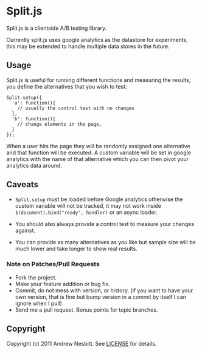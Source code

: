 # Split.js

Split.js is a clientside A/B testing library.

Currently split.js uses google analytics as the datastore for experiments, this may be extended to handle multiple data stores in the future.

## Usage

Split.js is useful for running different functions and measuring the results, you define the alternatives that you wish to test:

    Split.setup({
      'a': function(){
        // usually the control test with no changes
      },
      'b': function(){
        // change elements in the page,
      }
    });

When a user hits the page they will be randomly assigned one alternative and that function will be executed.
A custom variable will be set in google analytics with the name of that alternative which you can then pivot your analytics data around.

## Caveats

* `Split.setup` must be loaded before Google analytics otherwise the custom variable will not be tracked,
it may not work inside `$(document).bind("ready", handler)` or an async loader.

* You should also always provide a control test to measure your changes against.

* You can provide as many alternatives as you like but sample size will be much lower and take longer to show real results.

### Note on Patches/Pull Requests

 * Fork the project.
 * Make your feature addition or bug fix.
 * Commit, do not mess with version, or history.
   (if you want to have your own version, that is fine but bump version in a commit by itself I can ignore when I pull)
 * Send me a pull request. Bonus points for topic branches.

## Copyright

Copyright (c) 2011 Andrew Nesbitt. See [LICENSE](https://github.com/andrew/split.js/blob/master/LICENSE) for details.